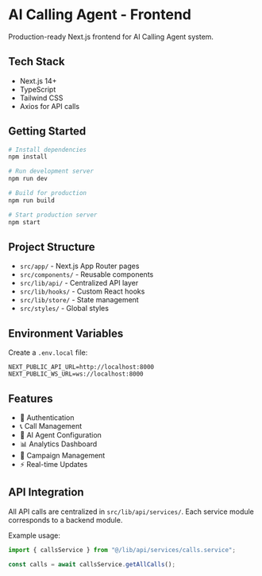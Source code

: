 # AI Calling Agent - Frontend

Production-ready Next.js frontend for AI Calling Agent system.

## Tech Stack

- Next.js 14+
- TypeScript
- Tailwind CSS
- Axios for API calls

## Getting Started

```bash
# Install dependencies
npm install

# Run development server
npm run dev

# Build for production
npm run build

# Start production server
npm start
```

## Project Structure

- `src/app/` - Next.js App Router pages
- `src/components/` - Reusable components
- `src/lib/api/` - Centralized API layer
- `src/lib/hooks/` - Custom React hooks
- `src/lib/store/` - State management
- `src/styles/` - Global styles

## Environment Variables

Create a `.env.local` file:

```
NEXT_PUBLIC_API_URL=http://localhost:8000
NEXT_PUBLIC_WS_URL=ws://localhost:8000
```

## Features

- 🔐 Authentication
- 📞 Call Management
- 🤖 AI Agent Configuration
- 📊 Analytics Dashboard
- 🎯 Campaign Management
- ⚡ Real-time Updates

## API Integration

All API calls are centralized in `src/lib/api/services/`. Each service module corresponds to a backend module.

Example usage:

```typescript
import { callsService } from "@/lib/api/services/calls.service";

const calls = await callsService.getAllCalls();
```
